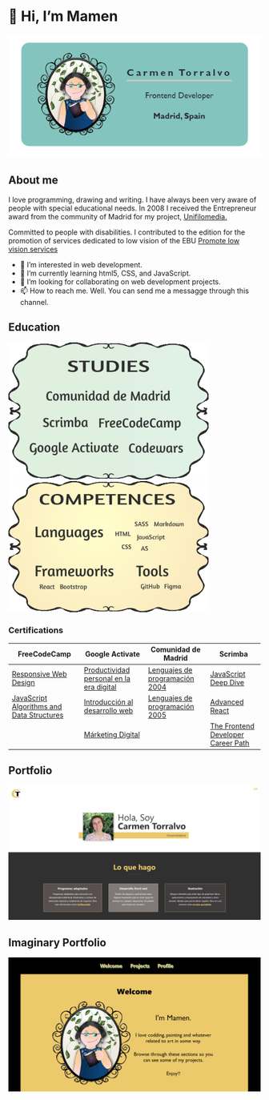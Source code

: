 
# 👋 Hi, I’m Mamen
<p align="center"><img src="BUSINESS-CARD.PNG"></p>

## About me 
<p>I love programming, drawing and writing. I have always been very aware of people with special educational needs. In 2008 I received the Entrepreneur award from the community of Madrid for my project, <a href="https://www.unifilomedia.net" target="_blank">Unifilomedia.</a></p>
<p>Committed to people with disabilities. I contributed to the edition for the promotion of services dedicated to low vision of the EBU <a href="https://www.youtube.com/watch?v=NgXyK9dwrkc!" target="_blank">Promote low vision services</a></p>

<ul>
  <li> 👀 I’m interested in web development.</li>
  <li> 🌱 I’m currently learning html5, CSS, and JavaScript.</li>
  <li> 💞️ I’m looking for collaborating on web development projects.</li>
  <li> 📫 How to reach me. Well. You can send me a messagge through this channel.</li>
 </ul>

<!---
Amapola-Negra/Amapola-Negra is a ✨ special ✨ repository because its `README.md` (this file) appears on your GitHub profile.
You can click the Preview link to take a look at your changes.
--->
## Education
<p float="left">
<img src="ESTUDIOS.png" width="400px">
<span>&nbsp;&nbsp;&nbsp;&nbsp;&nbsp;&nbsp;&nbsp;&nbsp;&nbsp;</span>
<img src="COMPETENCIAS.png" width="400px"> 
</p>


### Certifications


| FreeCodeCamp | Google Activate |Comunidad de Madrid|Scrimba
| ------------- | ------------- |------------- | ------------- |
| <a href="https://www.freecodecamp.org/certification/fcc6967a336-8a89-485b-b015-6105aa2dbfb7/responsive-web-design" target="_blank">Responsive Web Design</a>|<a href="Certifications/Curso de Productividad Personal en la Era Digital - certificado.pdf">Productividad personal en la era digital</a>|<a href="Certifications/LENGUAJE-PROGRAMACIÓN-2004.pdf" target="_blank">Lenguajes de programación 2004</a>|<a href="https://scrimba.com/certificate/u4P49NAY/gjavascript" target="_blank">JavaScript Deep Dive </a>|
| <a href="https://www.freecodecamp.org/certification/fcc6967a336-8a89-485b-b015-6105aa2dbfb7/javascript-algorithms-and-data-structures">JavaScript Algorithms and Data Structures</a>|<a href="Certifications/Curso de Introducción al Desarrollo Web_ HTML y CSS (1_2).pdf" target="_blank">Introducción al desarrollo web</a>|<a href="Certifications/LENGUAJES-PROGRAMACIÓN-2005.pdf">Lenguajes de programación 2005</a>|<a href="https://scrimba.com/certificate/u4P49NAY/greact" target="_blank">Advanced React</a>|
|| <a href="Certifications/DIPLOMA MÁRKETING DIGITAL.pdf" target="_blank">Márketing Digital</a>||<a href="https://scrimba.com/certificate/u4P49NAY/gfrontend" target="_blank">The Frontend Developer Career Path</a>|







## Portfolio
<p align="center"><a href="https://amapola-negra.github.io/MamenPortafolio-repo/#home"><img src="MAMEN-PORTFOLIO.PNG"></a></p>


## Imaginary Portfolio
<p align="center"><a href="https://amapola-negra.github.io/Portfolio/#profile"><img src="PARA-PORTFOLIO.PNG"></a></p>



